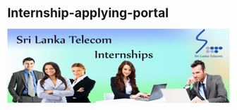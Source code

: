 # Internship-applying-portal

![alt text](web/image/cov1.jpg "Internship Applying Portal of Sri Lanka Telecom")
